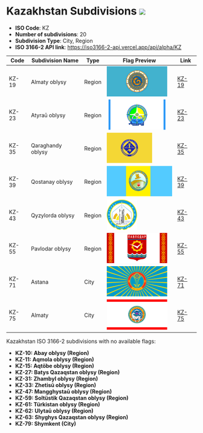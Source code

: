 # Kazakhstan Subdivisions ![](https://flagcdn.com/h40/kz.png)

- **ISO Code**: KZ
- **Number of subdivisions**: 20
- **Subdivision Type**: City, Region
- **ISO 3166-2 API link**: https://iso3166-2-api.vercel.app/api/alpha/KZ

| Code  | Subdivision Name         | Type | Flag Preview | Link |
|-------|--------------------------|--------------| -------------- |----------|
| KZ-19 | Almaty oblysy | Region | <img src='https://raw.githubusercontent.com/amckenna41/iso3166-flag-icons/main/iso3166-2-icons/KZ/KZ-19.png' height='80'> | [KZ-19](https://github.com/amckenna41/iso3166-flag-icons/blob/main/iso3166-2-icons/KZ/KZ-19.png) |
| KZ-23 | Atyraū oblysy | Region | <img src='https://raw.githubusercontent.com/amckenna41/iso3166-flag-icons/main/iso3166-2-icons/KZ/KZ-23.svg' height='80'> | [KZ-23](https://github.com/amckenna41/iso3166-flag-icons/blob/main/iso3166-2-icons/KZ/KZ-23.svg) |
| KZ-35 | Qaraghandy oblysy | Region | <img src='https://raw.githubusercontent.com/amckenna41/iso3166-flag-icons/main/iso3166-2-icons/KZ/KZ-35.svg' height='80'> | [KZ-35](https://github.com/amckenna41/iso3166-flag-icons/blob/main/iso3166-2-icons/KZ/KZ-35.svg) |
| KZ-39 | Qostanay oblysy | Region | <img src='https://raw.githubusercontent.com/amckenna41/iso3166-flag-icons/main/iso3166-2-icons/KZ/KZ-39.png' height='80'> | [KZ-39](https://github.com/amckenna41/iso3166-flag-icons/blob/main/iso3166-2-icons/KZ/KZ-39.png) |
| KZ-43 | Qyzylorda oblysy | Region | <img src='https://raw.githubusercontent.com/amckenna41/iso3166-flag-icons/main/iso3166-2-icons/KZ/KZ-43.svg' height='80'> | [KZ-43](https://github.com/amckenna41/iso3166-flag-icons/blob/main/iso3166-2-icons/KZ/KZ-43.jpg) |
| KZ-55 | Pavlodar oblysy | Region | <img src='https://raw.githubusercontent.com/amckenna41/iso3166-flag-icons/main/iso3166-2-icons/KZ/KZ-55.svg' height='80'> | [KZ-55](https://github.com/amckenna41/iso3166-flag-icons/blob/main/iso3166-2-icons/KZ/KZ-55.svg) |
| KZ-71 | Astana | City | <img src='https://raw.githubusercontent.com/amckenna41/iso3166-flag-icons/main/iso3166-2-icons/KZ/KZ-71.svg' height='80'> | [KZ-71](https://github.com/amckenna41/iso3166-flag-icons/blob/main/iso3166-2-icons/KZ/KZ-71.svg) |
| KZ-75 | Almaty | City | <img src='https://raw.githubusercontent.com/amckenna41/iso3166-flag-icons/main/iso3166-2-icons/KZ/KZ-75.svg' height='80'> | [KZ-75](https://github.com/amckenna41/iso3166-flag-icons/blob/main/iso3166-2-icons/KZ/KZ-75.svg) |

Kazakhstan ISO 3166-2 subdivisions with no available flags:

* **KZ-10: Abay oblysy (Region)**
* **KZ-11: Aqmola oblysy (Region)**
* **KZ-15: Aqtöbe oblysy (Region)**
* **KZ-27: Batys Qazaqstan oblysy (Region)**
* **KZ-31: Zhambyl oblysy (Region)**
* **KZ-33: Zhetisū oblysy (Region)**
* **KZ-47: Mangghystaū oblysy (Region)**
* **KZ-59: Soltüstik Qazaqstan oblysy (Region)**
* **KZ-61: Türkistan oblysy (Region)**
* **KZ-62: Ulytaū oblysy (Region)**
* **KZ-63: Shyghys Qazaqstan oblysy (Region)**
* **KZ-79: Shymkent (City)**